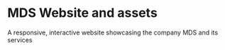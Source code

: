 # MDS Website and assets



A responsive, interactive website showcasing the company MDS and its services


